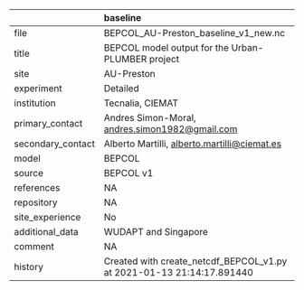 |                   | baseline                                                              |
|:------------------|:----------------------------------------------------------------------|
| file              | BEPCOL_AU-Preston_baseline_v1_new.nc                                  |
| title             | BEPCOL model output for the Urban-PLUMBER project                     |
| site              | AU-Preston                                                            |
| experiment        | Detailed                                                              |
| institution       | Tecnalia, CIEMAT                                                      |
| primary_contact   | Andres Simon-Moral, andres.simon1982@gmail.com                        |
| secondary_contact | Alberto Martilli, alberto.martilli@ciemat.es                          |
| model             | BEPCOL                                                                |
| source            | BEPCOL v1                                                             |
| references        | NA                                                                    |
| repository        | NA                                                                    |
| site_experience   | No                                                                    |
| additional_data   | WUDAPT and Singapore                                                  |
| comment           | NA                                                                    |
| history           | Created with create_netcdf_BEPCOL_v1.py at 2021-01-13 21:14:17.891440 |
